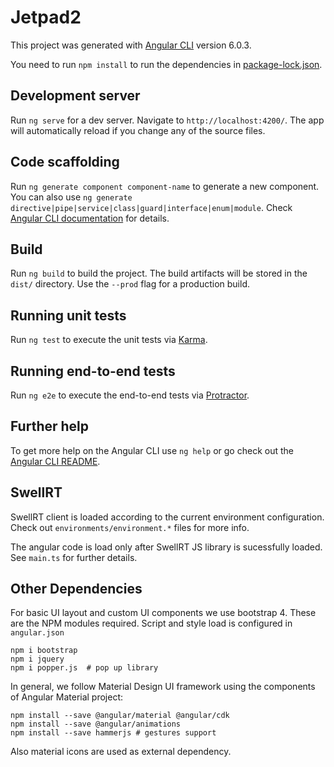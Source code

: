 # Jetpad2

This project was generated with [Angular CLI](https://github.com/angular/angular-cli) version 6.0.3.

You need to run `npm install` to run the dependencies in [package-lock.json](package-lock.json).

## Development server

Run `ng serve` for a dev server. Navigate to `http://localhost:4200/`. The app will automatically reload if you change any of the source files.

## Code scaffolding

Run `ng generate component component-name` to generate a new component. You can also use `ng generate directive|pipe|service|class|guard|interface|enum|module`. Check [Angular CLI documentation](https://github.com/angular/angular-cli/wiki/generate) for details.

## Build

Run `ng build` to build the project. The build artifacts will be stored in the `dist/` directory. Use the `--prod` flag for a production build.

## Running unit tests

Run `ng test` to execute the unit tests via [Karma](https://karma-runner.github.io).

## Running end-to-end tests

Run `ng e2e` to execute the end-to-end tests via [Protractor](http://www.protractortest.org/).

## Further help

To get more help on the Angular CLI use `ng help` or go check out the [Angular CLI README](https://github.com/angular/angular-cli/blob/master/README.md).


## SwellRT

SwellRT client is loaded according to the current environment configuration. Check out
`environments/environment.*` files for more info.

The angular code is load only after SwellRT JS library is sucessfully loaded. See
`main.ts` for further details.

## Other Dependencies

For basic UI layout and custom UI components we use bootstrap 4.
These are the NPM modules required. Script and style load is configured
in `angular.json`

```
npm i bootstrap
npm i jquery
npm i popper.js  # pop up library
```

In general, we follow Material Design UI framework using
the components of Angular Material project:

```
npm install --save @angular/material @angular/cdk
npm install --save @angular/animations
npm install --save hammerjs # gestures support
```

Also material icons are used as external dependency.
